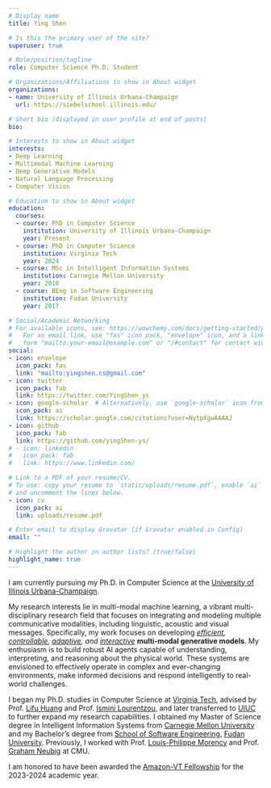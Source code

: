 ```yaml
---
# Display name
title: Ying Shen

# Is this the primary user of the site?
superuser: true

# Role/position/tagline
role: Computer Science Ph.D. Student

# Organizations/Affiliations to show in About widget
organizations:
- name: University of Illinois Urbana-Champaign
  url: https://siebelschool.illinois.edu/

# Short bio (displayed in user profile at end of posts)
bio: 

# Interests to show in About widget
interests:
- Deep Learning
- Multimodal Machine Learning
- Deep Generative Models
- Natural Language Processing
- Computer Vision

# Education to show in About widget
education:
  courses:
  - course: PhD in Computer Science
    institution: University of Illinois Urbana-Champaign
    year: Present
  - course: PhD in Computer Science
    institution: Virginia Tech
    year: 2024
  - course: MSc in Intelligent Information Systems
    institution: Carnegie Mellon University
    year: 2018
  - course: BEng in Software Engineering
    institution: Fudan University
    year: 2017

# Social/Academic Networking
# For available icons, see: https://wowchemy.com/docs/getting-started/page-builder/#icons
#   For an email link, use "fas" icon pack, "envelope" icon, and a link in the
#   form "mailto:your-email@example.com" or "/#contact" for contact widget.
social:
- icon: envelope
  icon_pack: fas
  link: "mailto:yingshen.cs@gmail.com"
- icon: twitter
  icon_pack: fab
  link: https://twitter.com/YingShen_ys
- icon: google-scholar  # Alternatively, use `google-scholar` icon from `ai` icon pack
  icon_pack: ai
  link: https://scholar.google.com/citations?user=NytpXgwAAAAJ
- icon: github
  icon_pack: fab
  link: https://github.com/yingShen-ys/
# - icon: linkedin
#   icon_pack: fab
#   link: https://www.linkedin.com/

# Link to a PDF of your resume/CV.
# To use: copy your resume to `static/uploads/resume.pdf`, enable `ai` icons in `params.toml`, 
# and uncomment the lines below.
- icon: cv
  icon_pack: ai
  link: uploads/resume.pdf

# Enter email to display Gravatar (if Gravatar enabled in Config)
email: ""

# Highlight the author in author lists? (true/false)
highlight_name: true
---
```


I am currently pursuing my Ph.D. in Computer Science at the [University of Illinois Urbana-Champaign][uiuc].

<!-- My research interests lie in deep learning, natural language processing and multi-modal machine learning, the vibrant multi-disciplinary research field that focuses on integrating and modeling multiple communicative modalities, including linguistic, acoustic and visual messages. My enthusiasm is to build more human-like interactive agents to better understand, interpret and reason about the world around us. -->

My research interests lie in multi-modal machine learning, a vibrant multi-disciplinary research field that focuses on integrating and modeling multiple communicative modalities, including linguistic, acoustic and visual messages. Specifically, my work focuses on developing *<u>efficient</u>, <u>controllable</u>, <u>adaptive</u>, and <u>interactive</u>* **multi-modal generative models**. My enthusiasm is to build robust AI agents capable of understanding, interpreting, and reasoning about the physical world. These systems are envisioned to effectively operate in complex and ever-changing environments, make informed decisions and respond intelligently to real-world challenges.

I began my Ph.D. studies in Computer Science at [Virginia Tech][vt], advised by Prof. [Lifu Huang][lifu] and Prof. [Ismini Lourentzou][il], and later transferred to [UIUC][uiuc] to further expand my research capabilities. I obtained my Master of Science degree in Intelligent Information Systems from [Carnegie Mellon University][cmu] and my Bachelor’s degree from [School of Software Engineering][se], [Fudan University][fdu]. Previously, I worked with Prof. [Louis-Philippe Morency][lp] and Prof. [Graham Neubig][graham] at CMU.

I am honored to have been awarded the [Amazon-VT Fellowship][amazon_fellowship] for the 2023-2024 academic year.

<!-- I have also spent time doing research at Apple (2023). -->

<!--{{< icon name="download" pack="fas" >}} Download my {{< staticref "uploads/demo_resume.pdf" "newtab" >}}resumé{{< /staticref >}}.-->

[uiuc]: <https://siebelschool.illinois.edu/>
[vt]: <https://vt.edu/>
[cmu]: <https://www.cmu.edu/>
[graham]: <http://www.phontron.com/>
[lp]: <https://www.cs.cmu.edu/~morency/>
[se]: <http://www.software.fudan.edu.cn/software/index.html#/index>
[fdu]: <http://www.fudan.edu.cn/en/>
[lifu]: <https://wilburone.github.io/>
[il]: <https://isminoula.github.io/>
[amazon_fellowship]: <https://www.amazon.science/news-and-features/amazon-and-virginia-tech-announce-2023-2024-fellowship-faculty-research-award-recipients>
